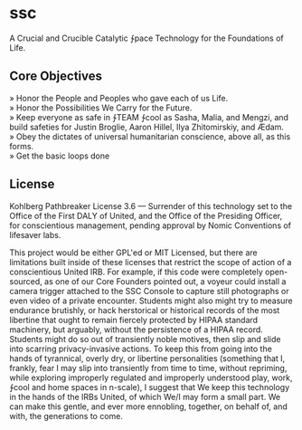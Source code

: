 # ssc
A Crucial and Crucible Catalytic ∱pace Technology for the Foundations of Life.

Core Objectives
---------------
» Honor the People and Peoples who gave each of us Life.  
» Honor the Possibilities We Carry for the Future.  
» Keep everyone as safe in ∱TEAM ∱cool as Sasha, Malia, and Mengzi, and build safeties for Justin Broglie, Aaron Hillel, Ilya Zhitomirskiy, and Ædam.  
» Obey the dictates of universal humanitarian conscience, above all, as this forms.  
» Get the basic loops done

License
-------
Kohlberg Pathbreaker License 3.6 — Surrender of this technology set to the Office of the First DALY of United, and the Office of the Presiding Officer, for conscientious management, pending approval by Nomic Conventions of lifesaver labs.

This project would be either GPL'ed or MIT Licensed, but there are limitations built inside of these licenses that restrict the scope of action of a conscientious United IRB. For example, if this code were completely open-sourced, as one of our Core Founders pointed out, a voyeur could install a camera trigger attached to the SSC Console to capture still photographs or even video of a private encounter. Students might also might try to measure endurance brutishly, or hack herstorical or historical records of the most libertine that ought to remain fiercely protected by HIPAA standard machinery, but arguably, without the persistence of a HIPAA record. Students might do so out of transiently noble motives, then slip and slide into scarring privacy-invasive actions. To keep this from going into the hands of tyrannical, overly dry, or libertine personalities (something that I, frankly, fear I may slip into transiently from time to time, without repriming, while exploring improperly regulated and improperly understood play, work, ∱cool and home spaces in n-scale), I suggest that We keep this technology in the hands of the IRBs United, of which We/I may form a small part. We can make this gentle, and ever more ennobling, together, on behalf of, and with, the generations to come.
